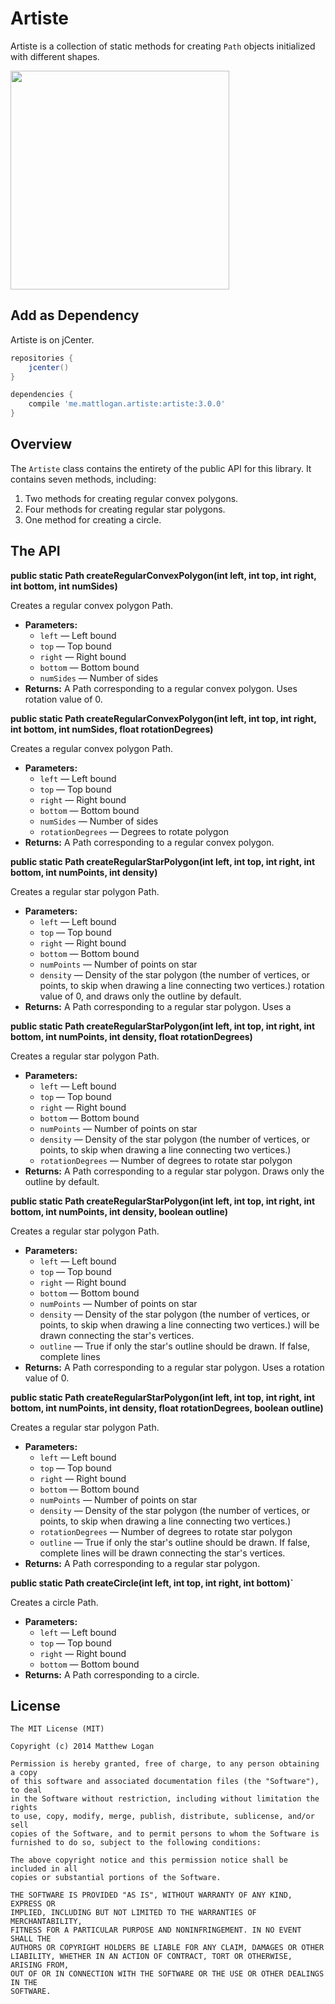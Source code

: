 Artiste
=======

Artiste is a collection of static methods for creating `Path` objects initialized with different shapes.

<img src="https://raw.githubusercontent.com/mattlogan/Artiste/master/github_assets/artiste_shapes.png" width="350"/>

## Add as Dependency

Artiste is on jCenter.

```groovy
repositories {
    jcenter()
}
```

```groovy
dependencies {
    compile 'me.mattlogan.artiste:artiste:3.0.0'
}
```

## Overview

The `Artiste` class contains the entirety of the public API for this library. It contains seven methods, including:

1. Two methods for creating regular convex polygons.
2. Four methods for creating regular star polygons.
3. One method for creating a circle.

## The API

**public static Path createRegularConvexPolygon(int left, int top, int right, int bottom, int numSides)**

Creates a regular convex polygon Path. 

 * **Parameters:**
   * `left` — Left bound
   * `top` — Top bound
   * `right` — Right bound
   * `bottom` — Bottom bound
   * `numSides` — Number of sides
 * **Returns:** A Path corresponding to a regular convex polygon. Uses rotation value of 0.

**public static Path createRegularConvexPolygon(int left, int top, int right, int bottom, int numSides, float rotationDegrees)**

Creates a regular convex polygon Path.

 * **Parameters:**
   * `left` — Left bound
   * `top` — Top bound
   * `right` — Right bound
   * `bottom` — Bottom bound
   * `numSides` — Number of sides
   * `rotationDegrees` — Degrees to rotate polygon
 * **Returns:** A Path corresponding to a regular convex polygon.

**public static Path createRegularStarPolygon(int left, int top, int right, int bottom, int numPoints, int density)**

Creates a regular star polygon Path. 

 * **Parameters:**
   * `left` — Left bound
   * `top` — Top bound
   * `right` — Right bound
   * `bottom` — Bottom bound
   * `numPoints` — Number of points on star
   * `density` — Density of the star polygon (the number of vertices, or points, to skip when drawing a line connecting two vertices.) rotation value of 0, and draws only the outline by default.
 * **Returns:** A Path corresponding to a regular star polygon. Uses a

**public static Path createRegularStarPolygon(int left, int top, int right, int bottom, int numPoints, int density, float rotationDegrees)**

Creates a regular star polygon Path. 

 * **Parameters:**
   * `left` — Left bound
   * `top` — Top bound
   * `right` — Right bound
   * `bottom` — Bottom bound
   * `numPoints` — Number of points on star
   * `density` — Density of the star polygon (the number of vertices, or points, to skip when drawing a line connecting two vertices.)
   * `rotationDegrees` — Number of degrees to rotate star polygon
 * **Returns:** A Path corresponding to a regular star polygon. Draws only the outline by default.

**public static Path createRegularStarPolygon(int left, int top, int right, int bottom, int numPoints, int density, boolean outline)**

Creates a regular star polygon Path. 

 * **Parameters:**
   * `left` — Left bound
   * `top` — Top bound
   * `right` — Right bound
   * `bottom` — Bottom bound
   * `numPoints` — Number of points on star
   * `density` — Density of the star polygon (the number of vertices, or points, to skip when drawing a line connecting two vertices.) will be drawn connecting the star's vertices.
   * `outline` — True if only the star's outline should be drawn. If false, complete lines
 * **Returns:** A Path corresponding to a regular star polygon. Uses a rotation value of 0.

**public static Path createRegularStarPolygon(int left, int top, int right, int bottom, int numPoints, int density, float rotationDegrees, boolean outline)**

Creates a regular star polygon Path. 

 * **Parameters:**
   * `left` — Left bound
   * `top` — Top bound
   * `right` — Right bound
   * `bottom` — Bottom bound
   * `numPoints` — Number of points on star
   * `density` — Density of the star polygon (the number of vertices, or points, to skip when drawing a line connecting two vertices.)
   * `rotationDegrees` — Number of degrees to rotate star polygon
   * `outline` — True if only the star's outline should be drawn. If false, complete lines will be drawn connecting the star's vertices.
 * **Returns:** A Path corresponding to a regular star polygon.

**public static Path createCircle(int left, int top, int right, int bottom)`**

Creates a circle Path.

 * **Parameters:**
   * `left` — Left bound
   * `top` — Top bound
   * `right` — Right bound
   * `bottom` — Bottom bound
 * **Returns:** A Path corresponding to a circle.

## License

```
The MIT License (MIT)

Copyright (c) 2014 Matthew Logan

Permission is hereby granted, free of charge, to any person obtaining a copy
of this software and associated documentation files (the "Software"), to deal
in the Software without restriction, including without limitation the rights
to use, copy, modify, merge, publish, distribute, sublicense, and/or sell
copies of the Software, and to permit persons to whom the Software is
furnished to do so, subject to the following conditions:

The above copyright notice and this permission notice shall be included in all
copies or substantial portions of the Software.

THE SOFTWARE IS PROVIDED "AS IS", WITHOUT WARRANTY OF ANY KIND, EXPRESS OR
IMPLIED, INCLUDING BUT NOT LIMITED TO THE WARRANTIES OF MERCHANTABILITY,
FITNESS FOR A PARTICULAR PURPOSE AND NONINFRINGEMENT. IN NO EVENT SHALL THE
AUTHORS OR COPYRIGHT HOLDERS BE LIABLE FOR ANY CLAIM, DAMAGES OR OTHER
LIABILITY, WHETHER IN AN ACTION OF CONTRACT, TORT OR OTHERWISE, ARISING FROM,
OUT OF OR IN CONNECTION WITH THE SOFTWARE OR THE USE OR OTHER DEALINGS IN THE
SOFTWARE.
```
